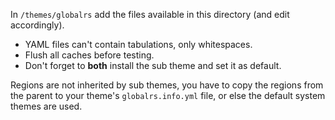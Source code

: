 In `/themes/globalrs` add the files available in this directory (and edit accordingly).

* YAML files can't contain tabulations, only whitespaces.
* Flush all caches before testing.
* Don't forget to **both** install the sub theme and set it as default.

Regions are not inherited by sub themes, you have to copy the regions from the parent to your theme's `globalrs.info.yml` file, or else the default system themes are used.
